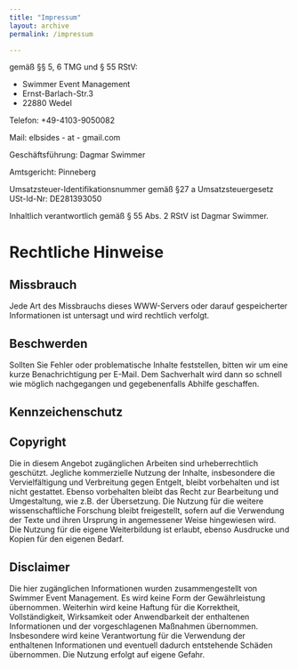 ```yaml
---
title: "Impressum"
layout: archive
permalink: /impressum

---
```


gemäß §§ 5, 6 TMG und § 55 RStV:

* Swimmer Event Management
* Ernst-Barlach-Str.3
* 22880 Wedel

Telefon: ‭+49-4103-9050082

Mail: elbsides - at - gmail.com

Geschäftsführung: Dagmar Swimmer

Amtsgericht: Pinneberg

Umsatzsteuer-Identifikationsnummer gemäß §27 a Umsatzsteuergesetz USt-Id-Nr: DE281393050

Inhaltlich verantwortlich gemäß § 55 Abs. 2 RStV ist Dagmar Swimmer.

# Rechtliche Hinweise #

## Missbrauch ##

Jede Art des Missbrauchs dieses WWW-Servers oder darauf gespeicherter Informationen ist untersagt und wird rechtlich verfolgt.

## Beschwerden ##

Sollten Sie Fehler oder problematische Inhalte feststellen, bitten wir um eine kurze Benachrichtigung per E-Mail. Dem Sachverhalt wird dann so schnell wie möglich nachgegangen und gegebenenfalls Abhilfe geschaffen.

## Kennzeichenschutz ##


## Copyright ##

Die in diesem Angebot zugänglichen Arbeiten sind urheberrechtlich geschützt. Jegliche kommerzielle Nutzung der Inhalte, insbesondere die Vervielfältigung und Verbreitung gegen Entgelt, bleibt vorbehalten und ist nicht gestattet. Ebenso vorbehalten bleibt das Recht zur Bearbeitung und Umgestaltung, wie z.B. der Übersetzung. Die Nutzung für die weitere wissenschaftliche Forschung bleibt freigestellt, sofern auf die Verwendung der Texte und ihren Ursprung in angemessener Weise hingewiesen wird. Die Nutzung für die eigene Weiterbildung ist erlaubt, ebenso Ausdrucke und Kopien für den eigenen Bedarf.

## Disclaimer ##

Die hier zugänglichen Informationen wurden zusammengestellt von
Swimmer Event Management. Es wird keine Form der Gewährleistung
übernommen. Weiterhin wird keine Haftung für die Korrektheit,
Vollständigkeit, Wirksamkeit oder Anwendbarkeit der enthaltenen
Informationen und der vorgeschlagenen Maßnahmen
übernommen. Insbesondere wird keine Verantwortung für die Verwendung
der enthaltenen Informationen und eventuell dadurch entstehende
Schäden übernommen. Die Nutzung erfolgt auf eigene Gefahr.
